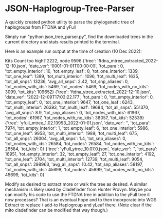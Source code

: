 # JSON-Haplogroup-Tree-Parser
A quickly created python utility to parse the phylogenetic tree of haplogroups from FTDNA and yFull

Simply run "python json_tree_parser.py", find the downloaded trees in the current directory and stats results printed to the terminal.

Here is an example run output at the time of creation (10 Dec 2022):

Kits Count too high? 2222, node 9596
{'tree': 'ftdna_mtree_extracted_2022-12-10.json', 'date_ver': '0001-01-01T00:00:00', 'tot_para': 0, 'tot_empty_interior': 10, 'tot_empty_leaf': 0, 'tot_one_interior': 1339, 'tot_one_leaf': 1389, 'tot_multi_interior': 1096, 'tot_multi_leaf': 1635, 'tot_all_snps': 13236, 'avg_all_snps': 2.42, 'tot_snp_aliases': 0, 'tot_nodes_with_ids': 5469, 'tot_nodes': 5469, 'tot_nodes_with_no_kits': 3099, 'tot_kits': 109652}
{'tree': 'ftdna_ytree_extracted_2022-12-10.json', 'date_ver': '2022-12-09T17:03:22.177', 'tot_para': 0, 'tot_empty_interior': 0, 'tot_empty_leaf': 0, 'tot_one_interior': 9647, 'tot_one_leaf': 6243, 'tot_multi_interior': 26393, 'tot_multi_leaf': 19684, 'tot_all_snps': 551370, 'avg_all_snps': 8.9, 'tot_snp_aliases': 0, 'tot_nodes_with_ids': 61967, 'tot_nodes': 61967, 'tot_nodes_with_no_kits': 38057, 'tot_kits': 52539}
{'tree': 'yfull_mtree_1.02.13953_2022-01-01.json', 'date_ver': '', 'tot_para': 7974, 'tot_empty_interior': 1, 'tot_empty_leaf': 6, 'tot_one_interior': 5986, 'tot_one_leaf': 9953, 'tot_multi_interior': 1989, 'tot_multi_leaf': 675, 'tot_all_snps': 26004, 'avg_all_snps': 1.4, 'tot_snp_aliases': 0, 'tot_nodes_with_ids': 26584, 'tot_nodes': 26584, 'tot_nodes_with_no_kits': 26584, 'tot_kits': 0}
{'tree': 'yFull_ytree_10.07.0.json', 'date_ver': '', 'tot_para': 16951, 'tot_empty_interior': 32, 'tot_empty_leaf': 27, 'tot_one_interior': 4192, 'tot_one_leaf': 2704, 'tot_multi_interior': 12739, 'tot_multi_leaf': 9054, 'tot_all_snps': 298963, 'avg_all_snps': 10.42, 'tot_snp_aliases': 58197, 'tot_nodes_with_ids': 45698, 'tot_nodes': 45699, 'tot_nodes_with_no_kits': 45699, 'tot_kits': 0}

Modify as desired to extract more or walk the tree as desired.  A similar mechanism is likely used by Cladefinder from Hunter Provyn. Maybe you can modify his code to use the FTDNA tree in addition to the yFull tree it now processes? That is an eventual hope and to then incorporate into WGS Extract to replace / add-to Haplogroup and yLeaf there. (Note clear if the mito cladefinder can be modified that way though.)
